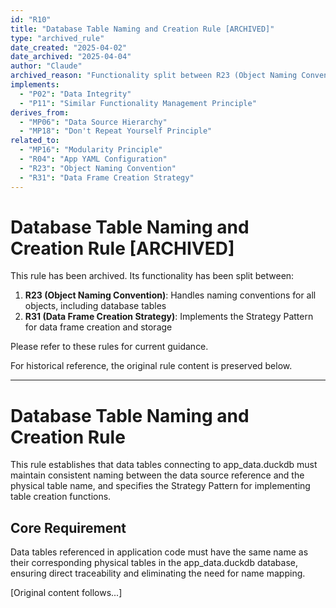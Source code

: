 ```yaml
---
id: "R10"
title: "Database Table Naming and Creation Rule [ARCHIVED]"
type: "archived_rule"
date_created: "2025-04-02"
date_archived: "2025-04-04"
author: "Claude"
archived_reason: "Functionality split between R23 (Object Naming Convention) and R31 (Data Frame Creation Strategy)"
implements:
  - "P02": "Data Integrity"
  - "P11": "Similar Functionality Management Principle"
derives_from:
  - "MP06": "Data Source Hierarchy"
  - "MP18": "Don't Repeat Yourself Principle"
related_to:
  - "MP16": "Modularity Principle"
  - "R04": "App YAML Configuration"
  - "R23": "Object Naming Convention"
  - "R31": "Data Frame Creation Strategy"
---
```


# Database Table Naming and Creation Rule [ARCHIVED]

This rule has been archived. Its functionality has been split between:

1. **R23 (Object Naming Convention)**: Handles naming conventions for all objects, including database tables
2. **R31 (Data Frame Creation Strategy)**: Implements the Strategy Pattern for data frame creation and storage

Please refer to these rules for current guidance.

For historical reference, the original rule content is preserved below.

---

# Database Table Naming and Creation Rule

This rule establishes that data tables connecting to app_data.duckdb must maintain consistent naming between the data source reference and the physical table name, and specifies the Strategy Pattern for implementing table creation functions.

## Core Requirement

Data tables referenced in application code must have the same name as their corresponding physical tables in the app_data.duckdb database, ensuring direct traceability and eliminating the need for name mapping.

[Original content follows...]